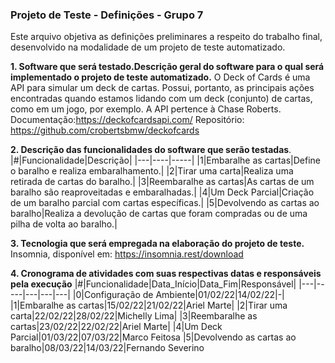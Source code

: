 ### Projeto de Teste - Definições - Grupo 7

Este arquivo objetiva as definições preliminares a respeito do trabalho final, desenvolvido na modalidade de um projeto de teste automatizado.

**1. Software que será testado.Descrição geral do software para o qual será implementado o projeto de teste automatizado.**
O Deck of Cards é uma API para simular um deck de cartas. Possui, portanto, as principais ações encontradas quando estamos lidando com um deck (conjunto) de cartas, como em um jogo, por exemplo. A API pertence à Chase Roberts.
Documentação:https://deckofcardsapi.com/
Repositório: https://github.com/crobertsbmw/deckofcards

**2. Descrição das funcionalidades do software que serão testadas**.
|#|Funcionalidade|Descrição|
|---|----|-----|
|1|Embaralhe as cartas|Define o baralho e realiza embaralhamento.|
|2|Tirar uma carta|Realiza uma retirada de cartas do baralho.|
|3|Reembaralhe as cartas|As cartas de um baralho são reaproveitadas e embaralhadas.|
|4|Um Deck Parcial|Criação de um baralho parcial com cartas específicas.|
|5|Devolvendo as cartas ao baralho|Realiza a devolução de cartas que foram compradas ou de uma pilha de volta ao baralho.|

**3. Tecnologia que será empregada na elaboração do projeto de teste.**
Insomnia, disponível em: https://insomnia.rest/download

**4. Cronograma de atividades com suas respectivas datas e responsáveis pela execução**
|#|Funcionalidade|Data_Início|Data_Fim|Responsável|
|---|-----|---|---|---|
|0|Configuração de Ambiente|01/02/22|14/02/22|-|
|1|Embaralhe as cartas|15/02/22|21/02/22|Ariel Marte|
|2|Tirar uma carta|22/02/22|28/02/22|Michelly Lima|
|3|Reembaralhe as cartas|23/02/22|22/02/22|Ariel Marte|
|4|Um Deck Parcial|01/03/22|07/03/22|Marco Feitosa
|5|Devolvendo as cartas ao baralho|08/03/22|14/03/22|Fernando Severino
